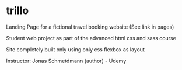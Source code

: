 # trillo

Landing Page for a fictional travel booking website (See link in pages)

Student web project as part of the advanced html css and sass course

Site completely built only using only css flexbox as layout

Instructor: Jonas Schmetdmann (author) - Udemy
